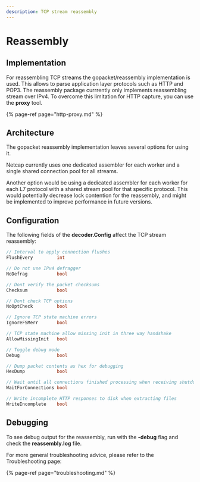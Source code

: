 ```yaml
---
description: TCP stream reassembly
---
```


# Reassembly

## Implementation

For reassembling TCP streams the gopacket/reassembly implementation is used. This allows to parse application layer protocols such as HTTP and POP3. The reassembly package currrently only implements reassembling stream over IPv4. To overcome this limitation for HTTP capture, you can use the **proxy** tool.

{% page-ref page="http-proxy.md" %}

## Architecture

The gopacket reassembly implementation leaves several options for using it.

Netcap currently uses one dedicated assembler for each worker and a single shared connection pool for all streams.

Another option would be using a dedicated assembler for each worker for each L7 protocol with a shared stream pool for that specific protocol. This would potentially decrease lock contention for the reassembly, and might be implemented to improve performance in future versions.

## Configuration

The following fields of the **decoder.Config** affect the TCP stream reassembly:

```go
// Interval to apply connection flushes
FlushEvery         int

// Do not use IPv4 defragger
NoDefrag           bool

// Dont verify the packet checksums
Checksum           bool

// Dont check TCP options
NoOptCheck         bool

// Ignore TCP state machine errors
IgnoreFSMerr       bool

// TCP state machine allow missing init in three way handshake
AllowMissingInit   bool

// Toggle debug mode
Debug              bool

// Dump packet contents as hex for debugging
HexDump            bool

// Wait until all connections finished processing when receiving shutdown signal
WaitForConnections bool

// Write incomplete HTTP responses to disk when extracting files
WriteIncomplete    bool
```

## Debugging

To see debug output for the reassembly, run with the **-debug** flag and check the **reassembly.log** file.

For more general troubleshooting advice, please refer to the Troubleshooting page:

{% page-ref page="troubleshooting.md" %}



